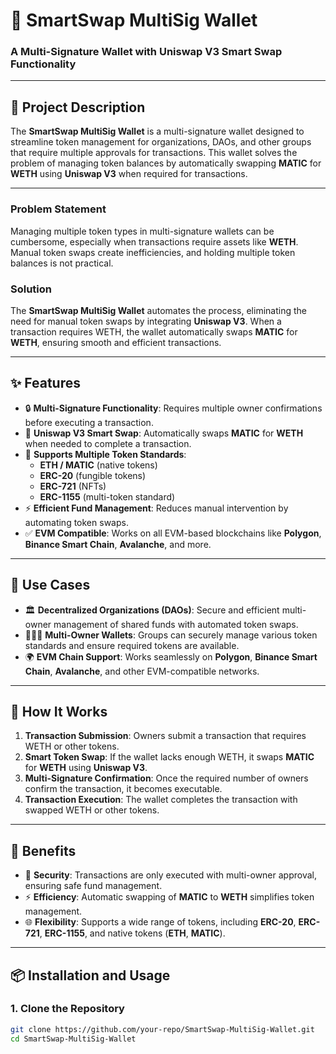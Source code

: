 # 🚀 **SmartSwap MultiSig Wallet**

### A Multi-Signature Wallet with Uniswap V3 Smart Swap Functionality

---

## 📝 **Project Description**

The **SmartSwap MultiSig Wallet** is a multi-signature wallet designed to streamline token management for organizations, DAOs, and other groups that require multiple approvals for transactions. This wallet solves the problem of managing token balances by automatically swapping **MATIC** for **WETH** using **Uniswap V3** when required for transactions.

---

### **Problem Statement**

Managing multiple token types in multi-signature wallets can be cumbersome, especially when transactions require assets like **WETH**. Manual token swaps create inefficiencies, and holding multiple token balances is not practical.

### **Solution**

The **SmartSwap MultiSig Wallet** automates the process, eliminating the need for manual token swaps by integrating **Uniswap V3**. When a transaction requires WETH, the wallet automatically swaps **MATIC** for **WETH**, ensuring smooth and efficient transactions.

---

## ✨ **Features**

- 🔒 **Multi-Signature Functionality**: Requires multiple owner confirmations before executing a transaction.
- 💱 **Uniswap V3 Smart Swap**: Automatically swaps **MATIC** for **WETH** when needed to complete a transaction.
- 🎨 **Supports Multiple Token Standards**:
  - **ETH / MATIC** (native tokens)
  - **ERC-20** (fungible tokens)
  - **ERC-721** (NFTs)
  - **ERC-1155** (multi-token standard)
- ⚡ **Efficient Fund Management**: Reduces manual intervention by automating token swaps.
- ✅ **EVM Compatible**: Works on all EVM-based blockchains like **Polygon**, **Binance Smart Chain**, **Avalanche**, and more.

---

## 💼 **Use Cases**

- 🏛 **Decentralized Organizations (DAOs)**: Secure and efficient multi-owner management of shared funds with automated token swaps.
- 🧑‍🤝‍🧑 **Multi-Owner Wallets**: Groups can securely manage various token standards and ensure required tokens are available.
- 🌍 **EVM Chain Support**: Works seamlessly on **Polygon**, **Binance Smart Chain**, **Avalanche**, and other EVM-compatible networks.

---

## 🔧 **How It Works**

1. **Transaction Submission**: Owners submit a transaction that requires WETH or other tokens.
2. **Smart Token Swap**: If the wallet lacks enough WETH, it swaps **MATIC** for **WETH** using **Uniswap V3**.
3. **Multi-Signature Confirmation**: Once the required number of owners confirm the transaction, it becomes executable.
4. **Transaction Execution**: The wallet completes the transaction with swapped WETH or other tokens.

---

## 🚀 **Benefits**

- 🔐 **Security**: Transactions are only executed with multi-owner approval, ensuring safe fund management.
- ⚡ **Efficiency**: Automatic swapping of **MATIC** to **WETH** simplifies token management.
- 🌐 **Flexibility**: Supports a wide range of tokens, including **ERC-20**, **ERC-721**, **ERC-1155**, and native tokens (**ETH**, **MATIC**).

---

## 📦 **Installation and Usage**

### 1. **Clone the Repository**

```bash
git clone https://github.com/your-repo/SmartSwap-MultiSig-Wallet.git
cd SmartSwap-MultiSig-Wallet

